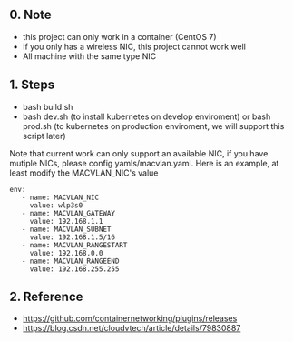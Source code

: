 ## 0. Note

- this project can only work in a container (CentOS 7)
- if you only has a wireless NIC, this project cannot work well
- All machine with the same type NIC

## 1. Steps

-  bash build.sh  
-  bash dev.sh (to install kubernetes on develop enviroment) or bash prod.sh (to kubernetes on production enviroment, we will support this script later)

Note that current work can only support an available NIC, if you have mutiple NICs, please config yamls/macvlan.yaml.
Here is an example, at least modify the MACVLAN_NIC's value

```
env:
   - name: MACVLAN_NIC
     value: wlp3s0
   - name: MACVLAN_GATEWAY
     value: 192.168.1.1
   - name: MACVLAN_SUBNET
     value: 192.168.1.5/16
   - name: MACVLAN_RANGESTART
     value: 192.168.0.0
   - name: MACVLAN_RANGEEND
     value: 192.168.255.255
```

## 2. Reference
- https://github.com/containernetworking/plugins/releases
- https://blog.csdn.net/cloudvtech/article/details/79830887
